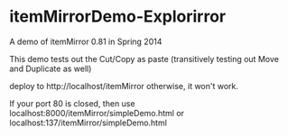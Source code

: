 itemMirrorDemo-Explorirror 
==========================

A demo of itemMirror 0.81 in Spring 2014

This demo tests out the Cut/Copy as paste (transitively testing out Move and Duplicate as well)

deploy to http://localhost/itemMirror
otherwise, it won't work.

If your port 80 is closed,
then use localhost:8000/itemMirror/simpleDemo.html or localhost:137/itemMirror/simpleDemo.html

